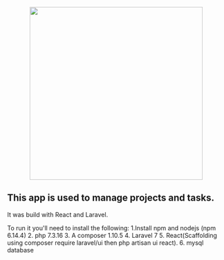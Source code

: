 <p align="center"><img src="https://res.cloudinary.com/dtfbvvkyp/image/upload/v1566331377/laravel-logolockup-cmyk-red.svg" width="400"></p>


## This app is used to manage projects and tasks.
It was build with React and Laravel.

 To run it you'll need to install the following:
 1.Install npm and nodejs (npm 6.14.4)
 2. php 7.3.16
 3. A composer 1.10.5 
 4. Laravel 7
 5. React(Scaffolding using composer require laravel/ui then
 php artisan ui react).
 6. mysql database


